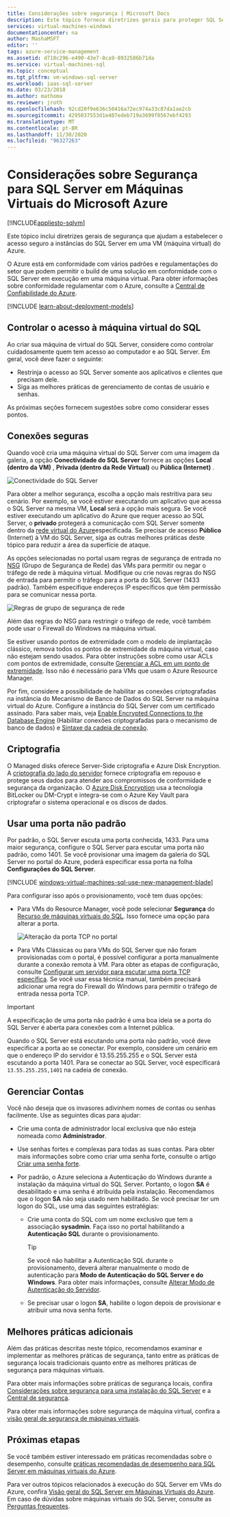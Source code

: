 ```yaml
---
title: Considerações sobre segurança | Microsoft Docs
description: Este tópico fornece diretrizes gerais para proteger SQL Server em execução em uma máquina virtual do Azure.
services: virtual-machines-windows
documentationcenter: na
author: MashaMSFT
editor: ''
tags: azure-service-management
ms.assetid: d710c296-e490-43e7-8ca9-8932586b71da
ms.service: virtual-machines-sql
ms.topic: conceptual
ms.tgt_pltfrm: vm-windows-sql-server
ms.workload: iaas-sql-server
ms.date: 03/23/2018
ms.author: mathoma
ms.reviewer: jroth
ms.openlocfilehash: 92cd20f9e636c50416a72ec974a33c87da1ae2cb
ms.sourcegitcommit: 4295037553d1e407edeb719a3699f0567ebf4293
ms.translationtype: MT
ms.contentlocale: pt-BR
ms.lasthandoff: 11/30/2020
ms.locfileid: "96327263"
---
```

# <a name="security-considerations-for-sql-server-on-azure-virtual-machines"></a>Considerações sobre Segurança para SQL Server em Máquinas Virtuais do Microsoft Azure
[!INCLUDE[appliesto-sqlvm](../../includes/appliesto-sqlvm.md)]

Este tópico inclui diretrizes gerais de segurança que ajudam a estabelecer o acesso seguro a instâncias do SQL Server em uma VM (máquina virtual) do Azure.

O Azure está em conformidade com vários padrões e regulamentações do setor que podem permitir o build de uma solução em conformidade com o SQL Server em execução em uma máquina virtual. Para obter informações sobre conformidade regulamentar com o Azure, consulte a [Central de Confiabilidade do Azure](https://azure.microsoft.com/support/trust-center/).

[!INCLUDE [learn-about-deployment-models](../../../../includes/learn-about-deployment-models-both-include.md)]

## <a name="control-access-to-the-sql-virtual-machine"></a>Controlar o acesso à máquina virtual do SQL

Ao criar sua máquina de virtual do SQL Server, considere como controlar cuidadosamente quem tem acesso ao computador e ao SQL Server. Em geral, você deve fazer o seguinte:

- Restrinja o acesso ao SQL Server somente aos aplicativos e clientes que precisam dele.
- Siga as melhores práticas de gerenciamento de contas de usuário e senhas.

As próximas seções fornecem sugestões sobre como considerar esses pontos.

## <a name="secure-connections"></a>Conexões seguras

Quando você cria uma máquina virtual do SQL Server com uma imagem da galeria, a opção **Conectividade do SQL Server** fornece as opções **Local (dentro da VM)** , **Privada (dentro da Rede Virtual)** ou **Pública (Internet)** .

![Conectividade do SQL Server](./media/security-considerations-best-practices/sql-vm-connectivity-option.png)

Para obter a melhor segurança, escolha a opção mais restritiva para seu cenário. Por exemplo, se você estiver executando um aplicativo que acessa o SQL Server na mesma VM, **Local** será a opção mais segura. Se você estiver executando um aplicativo do Azure que requer acesso ao SQL Server, o **privado** protegerá a comunicação com SQL Server somente dentro da [rede virtual do Azure](../../../virtual-network/virtual-networks-overview.md)especificada. Se precisar de acesso **Público** (Internet) à VM do SQL Server, siga as outras melhores práticas deste tópico para reduzir a área da superfície de ataque.

As opções selecionadas no portal usam regras de segurança de entrada no [NSG](../../../active-directory/identity-protection/concept-identity-protection-security-overview.md) (Grupo de Segurança de Rede) das VMs para permitir ou negar o tráfego de rede à máquina virtual. Modifique ou crie novas regras do NSG de entrada para permitir o tráfego para a porta do SQL Server (1433 padrão). Também especifique endereços IP específicos que têm permissão para se comunicar nessa porta.

![Regras de grupo de segurança de rede](./media/security-considerations-best-practices/sql-vm-network-security-group-rules.png)

Além das regras do NSG para restringir o tráfego de rede, você também pode usar o Firewall do Windows na máquina virtual.

Se estiver usando pontos de extremidade com o modelo de implantação clássico, remova todos os pontos de extremidade da máquina virtual, caso não estejam sendo usados. Para obter instruções sobre como usar ACLs com pontos de extremidade, consulte [Gerenciar a ACL em um ponto de extremidade](/previous-versions/azure/virtual-machines/windows/classic/setup-endpoints#manage-the-acl-on-an-endpoint). Isso não é necessário para VMs que usam o Azure Resource Manager.

Por fim, considere a possibilidade de habilitar as conexões criptografadas na instância do Mecanismo de Banco de Dados do SQL Server na máquina virtual do Azure. Configure a instância do SQL Server com um certificado assinado. Para saber mais, veja [Enable Encrypted Connections to the Database Engine](/sql/database-engine/configure-windows/enable-encrypted-connections-to-the-database-engine) (Habilitar conexões criptografadas para o mecanismo de banco de dados) e [Sintaxe da cadeia de conexão](/dotnet/framework/data/adonet/connection-string-syntax).

## <a name="encryption"></a>Criptografia

O Managed disks oferece Server-Side criptografia e Azure Disk Encryption. A [criptografia do lado do servidor](../../../virtual-machines/disk-encryption.md) fornece criptografia em repouso e protege seus dados para atender aos compromissos de conformidade e segurança da organização. O [Azure Disk Encryption](../../../security/fundamentals/azure-disk-encryption-vms-vmss.md) usa a tecnologia BitLocker ou DM-Crypt e integra-se com o Azure Key Vault para criptografar o sistema operacional e os discos de dados. 

## <a name="use-a-non-default-port"></a>Usar uma porta não padrão

Por padrão, o SQL Server escuta uma porta conhecida, 1433. Para uma maior segurança, configure o SQL Server para escutar uma porta não padrão, como 1401. Se você provisionar uma imagem da galeria do SQL Server no portal do Azure, poderá especificar essa porta na folha **Configurações do SQL Server**.

[!INCLUDE [windows-virtual-machines-sql-use-new-management-blade](../../../../includes/windows-virtual-machines-sql-new-resource.md)]

Para configurar isso após o provisionamento, você tem duas opções:

- Para VMs do Resource Manager, você pode selecionar **Segurança** do [Recurso de máquinas virtuais do SQL](manage-sql-vm-portal.md#access-the-sql-virtual-machines-resource). Isso fornece uma opção para alterar a porta.

  ![Alteração da porta TCP no portal](./media/security-considerations-best-practices/sql-vm-change-tcp-port.png)

- Para VMs Clássicas ou para VMs do SQL Server que não foram provisionadas com o portal, é possível configurar a porta manualmente durante a conexão remota à VM. Para obter as etapas de configuração, consulte [Configurar um servidor para escutar uma porta TCP específica](/sql/database-engine/configure-windows/configure-a-server-to-listen-on-a-specific-tcp-port). Se você usar essa técnica manual, também precisará adicionar uma regra do Firewall do Windows para permitir o tráfego de entrada nessa porta TCP.

> [!IMPORTANT]
> A especificação de uma porta não padrão é uma boa ideia se a porta do SQL Server é aberta para conexões com a Internet pública.

Quando o SQL Server está escutando uma porta não padrão, você deve especificar a porta ao se conectar. Por exemplo, considere um cenário em que o endereço IP do servidor é 13.55.255.255 e o SQL Server está escutando a porta 1401. Para se conectar ao SQL Server, você especificará `13.55.255.255,1401` na cadeia de conexão.

## <a name="manage-accounts"></a>Gerenciar Contas

Você não deseja que os invasores adivinhem nomes de contas ou senhas facilmente. Use as seguintes dicas para ajudar:

- Crie uma conta de administrador local exclusiva que não esteja nomeada como **Administrador**.

- Use senhas fortes e complexas para todas as suas contas. Para obter mais informações sobre como criar uma senha forte, consulte o artigo [Criar uma senha forte](https://support.microsoft.com/instantanswers/9bd5223b-efbe-aa95-b15a-2fb37bef637d/create-a-strong-password).

- Por padrão, o Azure seleciona a Autenticação do Windows durante a instalação da máquina virtual do SQL Server. Portanto, o logon **SA** é desabilitado e uma senha é atribuída pela instalação. Recomendamos que o logon **SA** não seja usado nem habilitado. Se você precisar ter um logon do SQL, use uma das seguintes estratégias:

  - Crie uma conta do SQL com um nome exclusivo que tem a associação **sysadmin**. Faça isso no portal habilitando a **Autenticação SQL** durante o provisionamento.

    > [!TIP] 
    > Se você não habilitar a Autenticação SQL durante o provisionamento, deverá alterar manualmente o modo de autenticação para **Modo de Autenticação do SQL Server e do Windows**. Para obter mais informações, consulte [Alterar Modo de Autenticação do Servidor](/sql/database-engine/configure-windows/change-server-authentication-mode).

  - Se precisar usar o logon **SA**, habilite o logon depois de provisionar e atribuir uma nova senha forte.

## <a name="additional-best-practices"></a>Melhores práticas adicionais

Além das práticas descritas neste tópico, recomendamos examinar e implementar as melhores práticas de segurança, tanto entre as práticas de segurança locais tradicionais quanto entre as melhores práticas de segurança para máquinas virtuais. 

Para obter mais informações sobre práticas de segurança locais, confira [Considerações sobre segurança para uma instalação do SQL Server](/sql/sql-server/install/security-considerations-for-a-sql-server-installation) e a [Central de segurança](/sql/relational-databases/security/security-center-for-sql-server-database-engine-and-azure-sql-database). 

Para obter mais informações sobre segurança de máquina virtual, confira a [visão geral de segurança de máquinas virtuais](../../../security/fundamentals/virtual-machines-overview.md).


## <a name="next-steps"></a>Próximas etapas

Se você também estiver interessado em práticas recomendadas sobre o desempenho, consulte [práticas recomendadas de desempenho para SQL Server em máquinas virtuais do Azure](performance-guidelines-best-practices.md).

Para ver outros tópicos relacionados à execução do SQL Server em VMs do Azure, confira [Visão geral do SQL Server em Máquinas Virtuais do Azure](sql-server-on-azure-vm-iaas-what-is-overview.md). Em caso de dúvidas sobre máquinas virtuais do SQL Server, consulte as [Perguntas frequentes](frequently-asked-questions-faq.md).